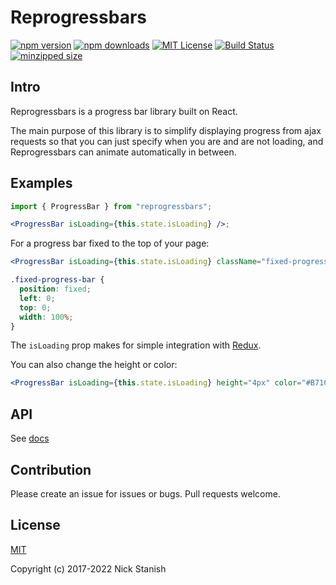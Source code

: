 # Reprogressbars

[![npm version](https://badge.fury.io/js/reprogressbars.svg)](http://badge.fury.io/js/reprogressbars)
[![npm downloads](https://img.shields.io/npm/dm/reprogressbars.svg?style=flat-square)](https://www.npmjs.com/package/reprogressbars)
[![MIT License](https://img.shields.io/badge/license-MIT-blue.svg?style=flat)](https://github.com/nickstanish/reprogressbars/raw/master/LICENSE)
[![Build Status](https://travis-ci.org/nickstanish/reprogressbars.svg?branch=master)](https://travis-ci.org/nickstanish/reprogressbars)
[![minzipped size](https://badgen.net/bundlephobia/minzip/reprogressbars)](https://bundlephobia.com/result?p=reprogressbars)

## Intro

Reprogressbars is a progress bar library built on React.

The main purpose of this library is to simplify displaying progress from ajax requests so that you can just specify when you are and are not loading, and Reprogressbars can animate automatically in between.

## Examples

```jsx
import { ProgressBar } from "reprogressbars";

<ProgressBar isLoading={this.state.isLoading} />;
```

For a progress bar fixed to the top of your page:

```jsx
<ProgressBar isLoading={this.state.isLoading} className="fixed-progress-bar" />
```

```css
.fixed-progress-bar {
  position: fixed;
  left: 0;
  top: 0;
  width: 100%;
}
```

The `isLoading` prop makes for simple integration with [Redux](https://github.com/nickstanish/reprogressbars/wiki/Redux-Usage).

You can also change the height or color:

```jsx
<ProgressBar isLoading={this.state.isLoading} height="4px" color="#B71C1C" />
```

## API

See [docs](https://github.com/nickstanish/reprogressbars/tree/master/docs)

## Contribution

Please create an issue for issues or bugs. Pull requests welcome.

## License

[MIT](http://opensource.org/licenses/MIT)

Copyright (c) 2017-2022 Nick Stanish
